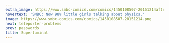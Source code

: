 ```yaml
---
extra_image: https://www.smbc-comics.com/comics/1450108507-20151214after.png
hovertext: 'SMBC: Now 98% little girls talking about physics.'
image: https://www.smbc-comics.com/comics/1450108507-20151214.png
next: teleporter-problems
prev: passwords
title: Superluminal
---
```

